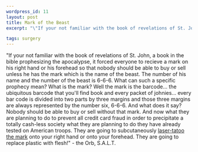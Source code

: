 ```yaml
--- 
wordpress_id: 11
layout: post
title: Mark of the Beast
excerpt: "\"If your not familiar with the book of revelations of St. John, a book in the bible prophesizing the apocalypse, it forced everyone to recieve a mark on his right hand or his forehead so that nobody should be able to buy or sell unless he has the mark which is the name of the beast.  The number of his name and the number of the beast is 6-6-6.  What can such a specific prophecy mean?  What is the mark?  Well the mark is the barcode... the ubiquitous barcode that you'll find book and every packet of johnies... every bar code is divided into two parts by three margins and those three margins are always represented by the number six, 6-6-6.  And what does it say?  Nobody should be able to buy or sell without that mark.   And now what they are planning to do to prevent all credit card fraud in order to precipitate a totally cash-less society what they are planning to do they have already tested on American troops.  They are going to subcutaneously <a href='http://patents.uspto.gov/cgi-bin/ifetch4?ENG+PATBIB-ALL+0+946309+0+7+25907+OF+1+1+1+PN%2f5%2c878%2c155'>laser-tatoo the mark</a> onto your right hand or onto your forehead.  They are going to replace plastic with flesh!\" - the Orb, S.A.L.T."

tags: surgery
---
```


"If your not familiar with the book of revelations of St. John, a book in the bible prophesizing the apocalypse, it forced everyone to recieve a mark on his right hand or his forehead so that nobody should be able to buy or sell unless he has the mark which is the name of the beast.  The number of his name and the number of the beast is 6-6-6.  What can such a specific prophecy mean?  What is the mark?  Well the mark is the barcode... the ubiquitous barcode that you'll find book and every packet of johnies... every bar code is divided into two parts by three margins and those three margins are always represented by the number six, 6-6-6.  And what does it say?  Nobody should be able to buy or sell without that mark.   And now what they are planning to do to prevent all credit card fraud in order to precipitate a totally cash-less society what they are planning to do they have already tested on American troops.  They are going to subcutaneously <a href='http://patents.uspto.gov/cgi-bin/ifetch4?ENG+PATBIB-ALL+0+946309+0+7+25907+OF+1+1+1+PN%2f5%2c878%2c155'>laser-tatoo the mark</a> onto your right hand or onto your forehead.  They are going to replace plastic with flesh!" - the Orb, S.A.L.T.
